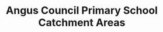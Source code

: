 ---
schema: default
title: Angus Council Primary School Catchment Areas
organization: Angus Council
notes: Primary school catchment areas (delineated) in Angus.
resources:

  - name: Angus Council Primary School Catchment Areas WMS
  - url: http://data.angus.gov.uk/geoserver/inspire/inspire:edn_pri_schcatchment/wms?service=WMS&request=GetMap
  - format: WMS

  - name: Angus Council Primary School Catchment Areas KML
  - url: http://data.angus.gov.uk/geoserver/inspire/wms/kml?layers=inspire:edn_pri_schcatchment&mode=download
  - format: KML

  - name: Angus Council Primary School Catchment Areas GEOJSON
  - url: http://data.angus.gov.uk/geoserver/inspire/ows?service=WFS&version=1.0.0&request=GetFeature&typeName=inspire:edn_pri_schcatchment&outputFormat=application%2Fjson&srsName=EPSG:3857
  - format: GEOJSON

license: UK Open Government Licence (OGL)
category:

  - catchment area

  - delineated area

  - education

  - primary

  - school


  - 

maintainer: Tim Wisniewski
maintainer_email: tim@timwis.com
---